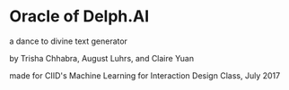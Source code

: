 # Oracle of Delph.AI

a dance to divine text generator 

by Trisha Chhabra, August Luhrs, and Claire Yuan

made for CIID's Machine Learning for Interaction Design Class, July 2017

